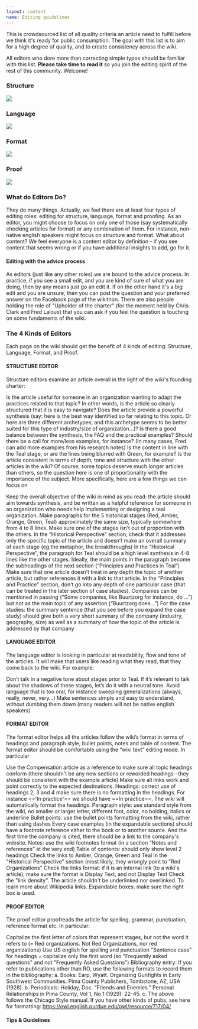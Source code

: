 ```yaml
---
layout: content
name: Editing guidelines
---
```

This is crowdsourced list of all quality criteria an article need to fulfill before we think it's ready for public consumption. The goal with this list is to aim for a high degree of quality, and to create consistency across the wiki.

All editors who dore more than correcting simple typos should be familiar with this list. **Please take time to read it** so you join the editing spirit of the rest of this community. Welcome!

### Structure

![](/media/editing-structure.jpg)

### Language

![](/media/editing-language.jpg)

### Format

![](/media/editing-format.jpg)

### Proof

![](/media/editing-proof.jpg)

### What do Editors Do?
They do many things. Actually, we feel there are at least four types of editing roles: editing for structure, language, format and proofing. As an editor, you might choose to focus on only one of those (say systematically checking articles for format) or any combination of them. For instance, non-native english speakers might focus on structure and format. What about content? We feel everyone is a content editor by definition - if you see content that seems wrong or if you have additional insights to add, go for it. 

#### Editing with the advice process

As editors (just like any other roles) we are bound to the advice process. In practice, if you see a small edit, and you are kind of sure of what you are doing, then by any means just go an edit it. If on the other hand it's a big edit and you are unsure, then you can post the question and your preferred answer on the Facebook page of the wikithon. There are also people holding the role of "Upholder of the charter" (for the moment held by Chris Clark and Fred Laloux) that you can ask if you feel the question is touching on some fundaments of the wiki. 

### The 4 Kinds of Editors
Each page on the wiki should get the benefit of 4 kinds of editing: Structure, Language, Format, and Proof. 

#### STRUCTURE EDITOR

Structure editors examine an article overall in the light of the wiki's founding charter:

Is the article useful for someone in an organization wanting to adapt the practices related to that topic?
In other words, is the article so clearly structured that it is easy to navigate?
Does the article provide a powerful synthesis (say: here is the best way identified so far relating to this topic. Or here are three different archetypes, and this archetype seems to be better suited for this type of industry/size of organization...)?
Is there a good balance between the synthesis, the FAQ and the practical examples? Should there be a call for more/less examples, for instance? (In many cases, Fred can add more examples from his research notes)
Is the content in line with the Teal stage, or are the lines being blurred with Green, for example?
Is the article consistent in terms of depth, tone and structure with the other articles in the wiki? Of course, some topics deserve much longer articles than others, so the question here is one of proportionality with the importance of the subject. 
More specifically, here are a few things we can focus on

Keep the overall objective of the wiki in mind as you read: the article should aim towards synthesis, and be written as a helpful reference for someone in an organization who needs help implementing or designing a teal organization.
Make paragraphs for the 5 historical stages (Red, Amber, Orange, Green, Teal) approximately the same size, typically somewhere from 4 to 8 lines. Make sure one of the stages isn’t out of proportion with the others.
In the “Historical Perspective” section, check that it addresses only the specific topic of the article and doesn’t make an overall summary of each stage (eg the metaphor, the breakthroughs)
In the “Historical Perspective”, the paragraph for Teal should be a high level synthesis in 4-8 lines like the other stages. Ideally, the main points in the paragraph become the subheadings of the next section (“Principles and Practices in Teal”)
Make sure that one article doesn’t treat in any depth the topic of another article, but rather references it with a link to that article. 
In the “Principles and Practice” section, don’t go into any depth of one particular case (that can be treated in the later section of case studies). Companies can be mentioned in passing (“Some companies, like Buurtzorg for instance, do …”) but not as the main topic of any assertion (“Buurtzorg does…”)
For the case studies: the summary sentence (that you see before you expand the case study) should give both a very short summary of the company (industry, geography, size) as well as a summary of how the topic of the article is addressed by that company

#### LANGUAGE EDITOR

The language editor is looking in particular at readability, flow and tone of the articles. It will make that users like reading what they read, that they come back to the wiki.
For example:

Don’t talk in a negative tone about stages prior to Teal. If it’s relevant to talk about the shadows of these stages, let’s do it with a neutral tone. 
Avoid language that is too oral, for instance sweeping generalizations (always, really, never, very…)
Make sentences simple and easy to understand, without dumbing them down (many readers will not be native english speakers)

#### FORMAT EDITOR

The format editor helps all the articles follow the wiki’s format in terms of headings and paragraph style, bullet points, notes and table of content. The format editor should be comfortable using the “wiki text” editing mode. In particular

Use the Compensation article as a reference to make sure all topic headings conform (there shouldn't be any new sections or reworded headings--they should be consistent with the example article)
Make sure all links work and point correctly to the expected destinations. 
Headings: correct use of headings 2, 3 and 4
make sure there is no formatting in the headings. For instance =='In practice'== we should have ==In practice==. The wiki will automatically format the headings.
̈Paragraph style: use standard style from the wiki, no smaller or larger letter, different font, color, no bolding, italics or underline
Bullet points: use the bullet points formatting from the wiki, rather than using dashes
Every case examples (in the expandable sections) should have a footnote reference either to the book or to another source. And the first time the company is cited, there should be a link to the company's website.
Notes: use the wiki footnotes format (in a section “Notes and references” at the very end)
Table of contents: should only show level 2 headings
Check the links to Amber, Orange, Green and Teal in the "Historical Perspective" section (most likely, they wrongly point to "Red Organizations"
Check the links format: if it is an internal link (to a wiki's article), make sure the format is Display Text, and not Display Text
Check the "link density". The article shouldn't be underlinked nor overlinked. To learn more about Wikipedia links.
Expandable boxes: make sure the right box is used.


#### PROOF EDITOR

The proof editor proofreads the article for spelling, grammar, punctuation, reference format etc. In particular:

Capitalize the first letter of colors that represent stages, but not the word it refers to (= Red organizations. Not Red Organizations, nor red organizations)
Use US english for spelling and punctuation
"Sentence case" for headings = capitalize only the first word (so "Frequently asked questions" and not "Frequently Asked Questions")
Bibliography entry: If you refer to publications other than RO, use the following formats to record them in the bibliography:
a. Books: Earp, Wyatt. Organizing Gunfights in Early Southwest Communities. Pima County Publishers, Tombstone, AZ, USA (1928).
b. Periodicals: Holiday, Doc. “Friends and Enemies.” Personal Relationships in Pima County, Vol 1, No 1 (1929): 22-45.
c. The above follows the Chicago Style manual. If you have other kinds of pubs, see here for formatting: https://owl.english.purdue.edu/owl/resource/717/04/

#### Tips & Guidelines